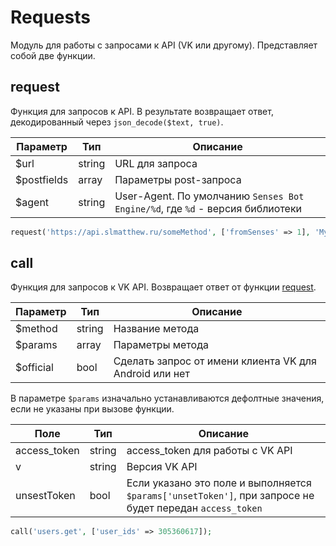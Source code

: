 # Requests
Модуль для работы с запросами к API (VK или другому). Представляет собой две функции.

## request
Функция для запросов к API. В результате возвращает ответ, декодированный через `json_decode($text, true)`.

| Параметр    | Тип    | Описание                                                                      |
|-------------|--------|-------------------------------------------------------------------------------|
| $url        | string | URL для запроса                                                               |
| $postfields | array  | Параметры post-запроса                                                        |
| $agent      | string | User-Agent. По умолчанию `Senses Bot Engine/%d`, где `%d` - версия библиотеки |

```php
request('https://api.slmatthew.ru/someMethod', ['fromSenses' => 1], 'My user agent');
```

## call
Функция для запросов к VK API. Возвращает ответ от функции [request](#request).

| Параметр  | Тип    | Описание                                               |
|-----------|--------|--------------------------------------------------------|
| $method   | string | Название метода                                        |
| $params   | array  | Параметры метода                                       |
| $official | bool   | Сделать запрос от имени клиента VK для Android или нет |

В параметре `$params` изначально устанавливаются дефолтные значения, если не указаны при вызове функции.

| Поле         | Тип    | Описание                                                                                                  |
|--------------|--------|-----------------------------------------------------------------------------------------------------------|
| access_token | string | access_token для работы с VK API                                                                          |
| v            | string | Версия VK API                                                                                             |
| unsestToken  | bool   | Если указано это поле и выполняется `$params['unsetToken']`, при запросе не будет передан `access_token` |

```php
call('users.get', ['user_ids' => 305360617]);
```